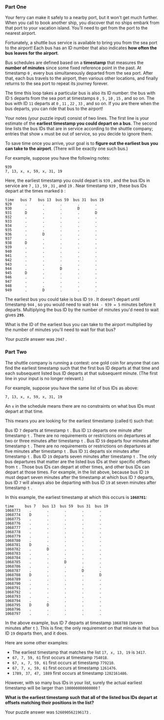 ### Part One

Your ferry can make it safely to a nearby port, but it won't get much further. When you call to book another ship, you discover that no ships embark from that port to your vacation island. You'll need to get from the port to the nearest airport.

Fortunately, a shuttle bus service is available to bring you from the sea port to the airport! Each bus has an ID number that also indicates **how often the bus leaves for the airport**.

Bus schedules are defined based on a **timestamp** that measures the **number of minutes** since some fixed reference point in the past. At timestamp `0` , every bus simultaneously departed from the sea port. After that, each bus travels to the airport, then various other locations, and finally returns to the sea port to repeat its journey forever.

The time this loop takes a particular bus is also its ID number: the bus with ID `5` departs from the sea port at timestamps `0` , `5` , `10` , `15` , and so on. The bus with ID `11` departs at `0` , `11` , `22` , `33` , and so on. If you are there when the bus departs, you can ride that bus to the airport!

Your notes (your puzzle input) consist of two lines. The first line is your estimate of the **earliest timestamp you could depart on a bus**. The second line lists the bus IDs that are in service according to the shuttle company; entries that show `x` must be out of service, so you decide to ignore them.

To save time once you arrive, your goal is to **figure out the earliest bus you can take to the airport**. (There will be exactly one such bus.)

For example, suppose you have the following notes:

``` 
939
7, 13, x, x, 59, x, 31, 19
```

Here, the earliest timestamp you could depart is `939` , and the bus IDs in service are `7` , `13` , `59` , `31` , and `19` . Near timestamp `939` , these bus IDs depart at the times marked `D` :

``` 
time   bus 7   bus 13  bus 59  bus 31  bus 19
929      .       .       .       .       .
930      .       .       .       D       .
931      D       .       .       .       D
932      .       .       .       .       .
933      .       .       .       .       .
934      .       .       .       .       .
935      .       .       .       .       .
936      .       D       .       .       .
937      .       .       .       .       .
938      D       .       .       .       .
939      .       .       .       .       .
940      .       .       .       .       .
941      .       .       .       .       .
942      .       .       .       .       .
943      .       .       .       .       .
944      .       .       D       .       .
945      D       .       .       .       .
946      .       .       .       .       .
947      .       .       .       .       .
948      .       .       .       .       .
949      .       D       .       .       .
```

The earliest bus you could take is bus ID `59` . It doesn't depart until timestamp `944` , so you would need to wait `944 - 939 = 5` minutes before it departs. Multiplying the bus ID by the number of minutes you'd need to wait gives **`295`**.

What is the ID of the earliest bus you can take to the airport multiplied by the number of minutes you'll need to wait for that bus?

Your puzzle answer was `2947` .

### Part Two

The shuttle company is running a contest: one gold coin for anyone that can find the earliest timestamp such that the first bus ID departs at that time and each subsequent listed bus ID departs at that subsequent minute. (The first line in your input is no longer relevant.)

For example, suppose you have the same list of bus IDs as above:

``` 
7, 13, x, x, 59, x, 31, 19
```

An `x` in the schedule means there are no constraints on what bus IDs must depart at that time.

This means you are looking for the earliest timestamp (called t) such that:

Bus ID `7` departs at timestamp `t` .
Bus ID `13` departs one minute after timestamp `t` .
There are no requirements or restrictions on departures at two or three minutes after timestamp `t` .
Bus ID `59` departs four minutes after timestamp `t` .
There are no requirements or restrictions on departures at five minutes after timestamp `t` .
Bus ID `31` departs six minutes after timestamp `t` .
Bus ID `19` departs seven minutes after timestamp `t` .
The only bus departures that matter are the listed bus IDs at their specific offsets from `t` . Those bus IDs can depart at other times, and other bus IDs can depart at those times. For example, in the list above, because bus ID `19` must depart seven minutes after the timestamp at which bus ID `7` departs, bus ID `7` will always also be departing with bus ID `19` at seven minutes after timestamp `t` .

In this example, the earliest timestamp at which this occurs is **`1068781`**:

``` 
time     bus 7   bus 13  bus 59  bus 31  bus 19
1068773    .       .       .       .       .
1068774    D       .       .       .       .
1068775    .       .       .       .       .
1068776    .       .       .       .       .
1068777    .       .       .       .       .
1068778    .       .       .       .       .
1068779    .       .       .       .       .
1068780    .       .       .       .       .
1068781    D       .       .       .       .
1068782    .       D       .       .       .
1068783    .       .       .       .       .
1068784    .       .       .       .       .
1068785    .       .       D       .       .
1068786    .       .       .       .       .
1068787    .       .       .       D       .
1068788    D       .       .       .       D
1068789    .       .       .       .       .
1068790    .       .       .       .       .
1068791    .       .       .       .       .
1068792    .       .       .       .       .
1068793    .       .       .       .       .
1068794    .       .       .       .       .
1068795    D       D       .       .       .
1068796    .       .       .       .       .
1068797    .       .       .       .       .
```

In the above example, bus ID 7 departs at timestamp `1068788` (seven minutes after `t` ). This is fine; the only requirement on that minute is that bus ID `19` departs then, and it does.

Here are some other examples:

* The earliest timestamp that matches the list `17, x, 13, 19` is `3417`.
* `67, 7, 59, 61` first occurs at timestamp `754018`.
* `67, x, 7, 59, 61` first occurs at timestamp `779210`.
* `67, 7, x, 59, 61` first occurs at timestamp `1261476`.
* `1789, 37, 47, 1889` first occurs at timestamp `1202161486`.

However, with so many bus IDs in your list, surely the actual earliest timestamp will be larger than `100000000000000` !

**What is the earliest timestamp such that all of the listed bus IDs depart at offsets matching their positions in the list?**

Your puzzle answer was `526090562196173` .
